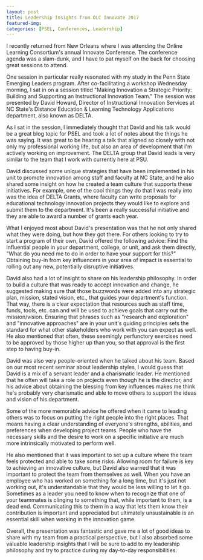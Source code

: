 ```yaml
---
layout: post
title: Leadership Insights from OLC Innovate 2017
featured-img: 
categories: [PSEL, Conferences, Leadership]
---
```


I recently returned from New Orleans where I was attending the Online Learning Consortium's annual Innovate Conference. The conference agenda was a slam-dunk, and I have to pat myself on the back for choosing great sessions to attend.

One session in particular really resonated with my study in the Penn State Emerging Leaders program. After co-facilitating a workshop Wednesday morning, I sat in on a session titled "Making Innovation a Strategic Priority: Building and Supporting an Instructional Innovation Team." The session was presented by David Howard, Director of Instructional Innovation Services at NC State's Distance Education & Learning Technology Applications department, also known as DELTA.

As I sat in the session, I immediately thought that David and his talk would be a great blog topic for PSEL and took a lot of notes about the things he was saying. It was great to be hearing a talk that aligned so closely with not only my professional working life, but also an area of development that I'm actively working on improvement. The DELTA group that David leads is very similar to the team that I work with currently here at PSU.

David discussed some unique strategies that have been implemented in his unit to promote innovation among staff and faculty at NC State, and he also shared some insight on how he created a team culture that supports these initiatives. For example, one of the cool things they do that I was really into was the idea of DELTA Grants, where faculty can write proposals for educational technology innovation projects they would like to explore and submit them to the department. It's been a really successful initiative and they are able to award a number of grants each year.

What I enjoyed most about David's presentation was that he not only shared what they were doing, but how they got there. For others looking to try to start a program of their own, David offered the following advice: Find the influential people in your department, college, or unit, and ask them directly, "What do you need me to do in order to have your support for this?" Obtaining buy-in from key influencers in your area of impact is essential to rolling out any new, potentially disruptive initiatives.

David also had a lot of insight to share on his leadership philosophy. In order to build a culture that was ready to accept innovation and change, he suggested making sure that those buzzwords were added into any strategic plan, mission, stated vision, etc., that guides your department's function. That way, there is a clear expectation that resources such as staff time, funds, tools, etc. can and will be used to achieve goals that carry out the mission/vision. Ensuring that phrases such as "research and exploration" and "innovative approaches" are in your unit's guiding principles sets the standard for what other stakeholders who work with you can expect as well. He also mentioned that often, these seemingly perfunctory exercises need to be approved by those higher up than you, so that approval is the first step to having buy-in.

David was also very people-oriented when he talked about his team. Based on our most recent seminar about leadership styles, I would guess that David is a mix of a servant leader and a charismatic leader. He mentioned that he often will take a role on projects even though he is the director, and his advice about obtaining the blessing from key influences makes me think he's probably very charismatic and able to move others to support the ideas and vision of his department.

Some of the more memorable advice he offered when it came to leading others was to focus on putting the right people into the right places. That means having a clear understanding of everyone's strengths, abilities, and preferences when developing project teams. People who have the necessary skills and the desire to work on a specific initiative are much more intrinsically motivated to perform well.

He also mentioned that it was important to set up a culture where the team feels protected and able to take some risks. Allowing room for failure is key to achieving an innovative culture, but David also warned that it was important to protect the team from themselves as well. When you have an employee who has worked on something for a long time, but it's just not working out, it's understandable that they would be less willing to let it go. Sometimes as a leader you need to know when to recognize that one of your teammates is clinging to something that, while important to them, is a dead end. Communicating this to them in a way that lets them know their contribution is important and appreciated but ultimately unsustainable is an essential skill when working in the innovation game.

Overall, the presentation was fantastic and gave me a lot of good ideas to share with my team from a practical perspective, but I also absorbed some valuable leadership insights that I will be sure to add to my leadership philosophy and try to practice during my day-to-day responsibilities.
